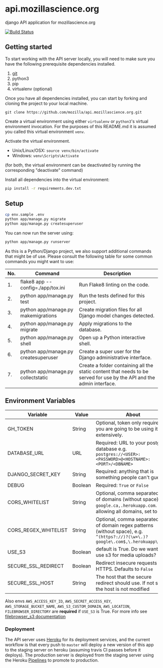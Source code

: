 # api.mozillascience.org
django API application for mozillascience.org

[![Build Status](https://travis-ci.org/mozilla/api.mozillascience.org.svg?branch=master)](https://travis-ci.org/mozilla/api.mozillascience.org)

## Getting started

To start working with the API server locally, you will need to make sure you have the following prerequisite dependencies installed.

1. [git](https://git-scm.com/)
2. python3
3. pip
4. virtualenv (optional)


Once you have all dependencies installed, you can start by forking and cloning the project to your local machine.

```
git clone https://github.com/mozilla/api.mozillascience.org.git
```

Create a virtual environment using either `virtualenv` or `python3`'s virtual environment invocation. For the purposes of this README.md it is assumed you called this virtual environment `venv`.

Activate the virtual environment.

- Unix/Linux/OSX: `source venv/bin/activate`
- Windows: `venv\Scripts\Activate`

(for both, the virtual environment can be deactivated by running the corresponding "deactivate" command)

Install all dependencies into the virtual environment:

```bash
pip install -r requirements.dev.txt
```

## Setup

```bash
cp env.sample .env
python app/manage.py migrate
python app/manage.py createsuperuser
```

You can now run the server using:

```bash
python app/manage.py runserver
```

As this is a Python/Django project, we also support additional commands that might be of use. Please consult the following table for some common commands you might want to use:

| No. | Command | Description |
| --- | ------- | ----------- |
| 1. | flake8 app --config=./app/tox.ini | Run Flake8 linting on the code.  |
| 2. | python app/manage.py test | Run the tests defined for this project. |
| 3. | python app/manage.py makemigrations | Create migration files for all Django model changes detected. |
| 4. | python app/manage.py migrate | Apply migrations to the database. |
| 5. | python app/manage.py shell | Open up a Python interactive shell. |
| 6. | python app/manage.py createsuperuser | Create a super user for the Django administrative interface. |
| 7. | python app/manage.py collectstatic | Create a folder containing all the static content that needs to be served for use by the API and the admin interface. |

## Environment Variables

|Variable|Value|About|
|--------|-----|-----|
| GH_TOKEN | String | Optional, token only required if you are going to be using it extensively.|
| DATABASE_URL | URL | Required: URL to your postgres database e.g. `postgres://<USER>:<PASSWORD>@<HOSTNAME>:<PORT>/<DBNAME>`|
| DJANGO_SECRET_KEY | String | Required: anything that is something people can't guess!|
| DEBUG | Boolean | Required: `True` or `False` |
| CORS_WHITELIST | String | Optional, comma separated list of domains (without space), e.g. `google.ca,.herokuapp.com`. For allowing all domains, set to `*`|
| CORS_REGEX_WHITELIST | String | Optional, comma separated list of domain regex patterns (without space), e.g. `^(https?://)?(\w+\.)?google\.com$,\.herokuapp\.com$`|
| USE_S3| Boolean | default is True. Do we want to use s3 for media uploads? |
| SECURE_SSL_REDIRECT | Boolean | Redirect insecure requests to HTTPS. Defaults to `False` |
| SECURE_SSL_HOST | String | The host that the secure redirect should use. If not set, the host is not modified |

Also envs `AWS_ACCESS_KEY_ID`, `AWS_SECRET_ACCESS_KEY`, `AWS_STORAGE_BUCKET_NAME`, `AWS_S3_CUSTOM_DOMAIN`, `AWS_LOCATION`, `FILEBROWSER_DIRECTORY` are **required** if `USE_S3` is True. For more info see [filebrowser_s3 documentation](https://github.com/Pomax/filebrowser_s3#variables-documentation)

### Deployment

The API server uses [Heroku](https://www.heroku.com/) for its deployment services, and the current workflow is that
every push to `master` will deploy a new version of this app to the staging server on heroku (assuming travis CI passes before it deploys).
The production server is deployed from the staging server using the Heroku [Pipelines](https://devcenter.heroku.com/articles/pipelines) to promote to production.
